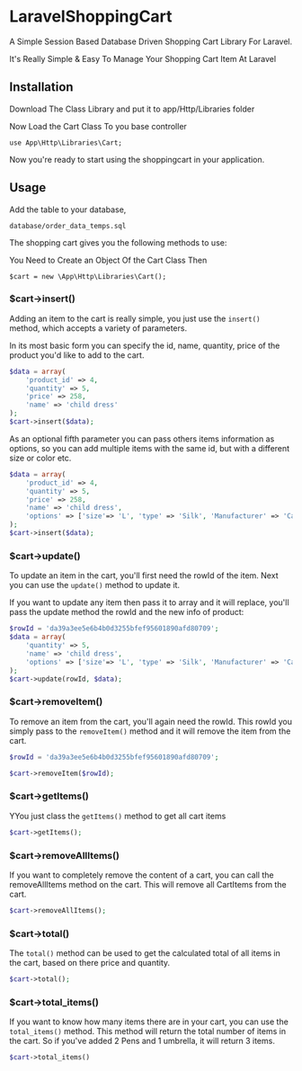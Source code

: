 # LaravelShoppingCart
A Simple Session Based Database Driven Shopping Cart Library For Laravel.
 
It's Really Simple & Easy To Manage Your Shopping Cart Item At Laravel

## Installation

Download The Class Library and put it to app/Http/Libraries folder

Now Load the Cart Class To you base controller
	
	use App\Http\Libraries\Cart;
	
Now you're ready to start using the shoppingcart in your application.

## Usage

Add the table to your database,
	
	database/order_data_temps.sql
	
The shopping cart gives you the following methods to use:

You Need to Create an Object Of the Cart Class Then

	$cart = new \App\Http\Libraries\Cart();
	
### $cart->insert()

Adding an item to the cart is really simple, you just use the `insert()` method, which accepts a variety of parameters.

In its most basic form you can specify the id, name, quantity, price of the product you'd like to add to the cart.

```php
$data = array(
	'product_id' => 4,
	'quantity' => 5,
	'price' => 258,
	'name' => 'child dress'
);  
$cart->insert($data);
```

As an optional fifth parameter you can pass others items information as options, so you can add multiple items with the same id, but with a different size or color etc.

```php
$data = array(
	'product_id' => 4,
	'quantity' => 5,
	'price' => 258,
	'name' => 'child dress',
	'options' => ['size'=> 'L', 'type' => 'Silk', 'Manufacturer' => 'Cat\'s Eye']
);  
$cart->insert($data);
```


### $cart->update()

To update an item in the cart, you'll first need the rowId of the item.
Next you can use the `update()` method to update it.

If you want to update any item then pass it to array and it will replace, you'll pass the update method the rowId and the new info of product:

```php
$rowId = 'da39a3ee5e6b4b0d3255bfef95601890afd80709';
$data = array(	
	'quantity' => 5,	
	'name' => 'child dress',
	'options' => ['size'=> 'L', 'type' => 'Silk', 'Manufacturer' => 'Cat\'s Eye']	
);  
$cart->update(rowId, $data);
```

### $cart->removeItem()

To remove an item from the cart, you'll again need the rowId. This rowId you simply pass to the `removeItem()` method and it will remove the item from the cart.

```php
$rowId = 'da39a3ee5e6b4b0d3255bfef95601890afd80709';

$cart->removeItem($rowId);
```

### $cart->getItems()

YYou just class the `getItems()` method to get all cart items

```php
$cart->getItems();
```


### $cart->removeAllItems()

If you want to completely remove the content of a cart, you can call the removeAllItems method on the cart. This will remove all CartItems from the cart.

```php
$cart->removeAllItems();
```

### $cart->total()

The `total()` method can be used to get the calculated total of all items in the cart, based on there price and quantity.

```php
$cart->total();
```

### $cart->total_items()

If you want to know how many items there are in your cart, you can use the `total_items()` method. This method will return the total number of items in the cart. So if you've added 2 Pens and 1 umbrella, it will return 3 items.

```php
$cart->total_items()
```